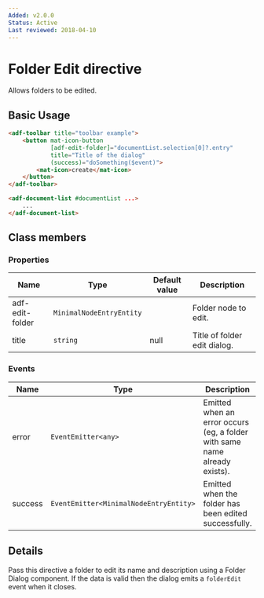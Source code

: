 ```yaml
---
Added: v2.0.0
Status: Active
Last reviewed: 2018-04-10
---
```


# Folder Edit directive

Allows folders to be edited.

## Basic Usage

```html
<adf-toolbar title="toolbar example">
    <button mat-icon-button
            [adf-edit-folder]="documentList.selection[0]?.entry"
            title="Title of the dialog"
            (success)="doSomething($event)">
        <mat-icon>create</mat-icon>
    </button>
</adf-toolbar>

<adf-document-list #documentList ...>
    ...
</adf-document-list>
```

## Class members

### Properties

| Name | Type | Default value | Description |
| -- | -- | -- | -- |
| adf-edit-folder | `MinimalNodeEntryEntity` |  | Folder node to edit. |
| title | `string` |  null | Title of folder edit dialog. |

### Events

| Name | Type | Description |
| -- | -- | -- |
| error | `EventEmitter<any>` | Emitted when an error occurs (eg, a folder with same name already exists). |
| success | `EventEmitter<MinimalNodeEntryEntity>` | Emitted when the folder has been edited successfully. |

## Details

Pass this directive a folder to edit its name and description using a Folder Dialog component.
If the data is valid then the dialog emits a `folderEdit` event when it closes.
